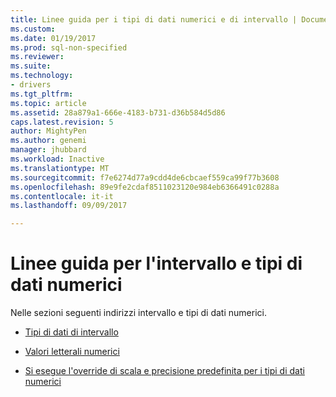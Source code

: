 ```yaml
---
title: Linee guida per i tipi di dati numerici e di intervallo | Documenti Microsoft
ms.custom: 
ms.date: 01/19/2017
ms.prod: sql-non-specified
ms.reviewer: 
ms.suite: 
ms.technology:
- drivers
ms.tgt_pltfrm: 
ms.topic: article
ms.assetid: 28a879a1-666e-4183-b731-d36b584d5d86
caps.latest.revision: 5
author: MightyPen
ms.author: genemi
manager: jhubbard
ms.workload: Inactive
ms.translationtype: MT
ms.sourcegitcommit: f7e6274d77a9cdd4de6cbcaef559ca99f77b3608
ms.openlocfilehash: 89e9fe2cdaf8511023120e984eb6366491c0288a
ms.contentlocale: it-it
ms.lasthandoff: 09/09/2017

---
```

# <a name="guidelines-for-interval-and-numeric-data-types"></a>Linee guida per l'intervallo e tipi di dati numerici
Nelle sezioni seguenti indirizzi intervallo e tipi di dati numerici.  
  
-   [Tipi di dati di intervallo](../../../odbc/reference/appendixes/interval-data-types.md)  
  
-   [Valori letterali numerici](../../../odbc/reference/appendixes/numeric-literals.md)  
  
-   [Si esegue l'override di scala e precisione predefinita per i tipi di dati numerici](../../../odbc/reference/appendixes/overriding-default-precision-and-scale-for-numeric-data-types.md)

